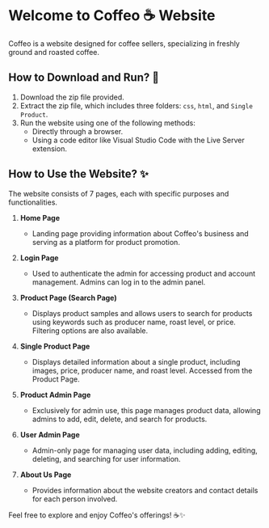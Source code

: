 # Welcome to Coffeo ☕ Website

Coffeo is a website designed for coffee sellers, specializing in freshly ground and roasted coffee.

## How to Download and Run? 💖

1. Download the zip file provided.
2. Extract the zip file, which includes three folders: `css`, `html`, and `Single Product`.
3. Run the website using one of the following methods:
    - Directly through a browser.
    - Using a code editor like Visual Studio Code with the Live Server extension.

## How to Use the Website? ✨

The website consists of 7 pages, each with specific purposes and functionalities.

1. **Home Page**
   - Landing page providing information about Coffeo's business and serving as a platform for product promotion.

2. **Login Page**
   - Used to authenticate the admin for accessing product and account management. Admins can log in to the admin panel.

3. **Product Page (Search Page)**
   - Displays product samples and allows users to search for products using keywords such as producer name, roast level, or price. Filtering options are also available.

4. **Single Product Page**
   - Displays detailed information about a single product, including images, price, producer name, and roast level. Accessed from the Product Page.

5. **Product Admin Page**
   - Exclusively for admin use, this page manages product data, allowing admins to add, edit, delete, and search for products.

6. **User Admin Page**
   - Admin-only page for managing user data, including adding, editing, deleting, and searching for user information.

7. **About Us Page**
   - Provides information about the website creators and contact details for each person involved.

Feel free to explore and enjoy Coffeo's offerings! ☕✨
